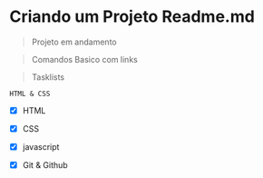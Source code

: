 # Criando um Projeto Readme.md

> Projeto em andamento

> Comandos Basico com links

> Tasklists
```
HTML & CSS
```


- [x] HTML
- [x] CSS
- [x] javascript
- [x] Git & Github

